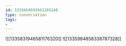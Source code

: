 ```yaml
---
id: 1335664693663285248
type: conversation
tags:
- 
---
```

![[1335831946581176320]]
![[1335984858338787328]]

